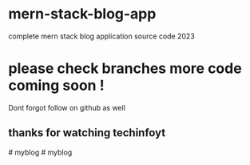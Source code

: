 # mern-stack-blog-app
complete mern stack blog application source code 2023

# please check branches more code coming soon !
Dont forgot follow on github as well 
##  thanks for watching techinfoyt
#   m y b l o g  
 #   m y b l o g  
 